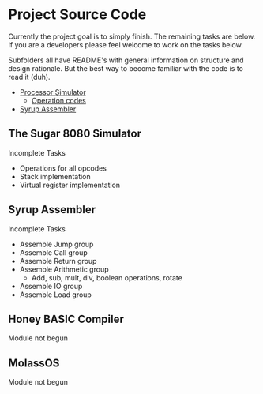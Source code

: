 Project Source Code
===================
Currently the project goal is to simply finish. The remaining tasks are below.
If you are a developers please feel welcome to work on the tasks below.

Subfolders all have README's with general information on structure and design
rationale. But the best way to become familiar with the code is to read it (duh).

- [Processor Simulator](Sugar8080) 
  - [Operation codes](Sugar8008/instructions)
- [Syrup Assembler](SyrupAsm)

The Sugar 8080 Simulator
------------------------
Incomplete Tasks
- Operations for all opcodes
- Stack implementation
- Virtual register implementation

Syrup Assembler
---------------
Incomplete Tasks
- Assemble Jump group
- Assemble Call group
- Assemble Return group
- Assemble Arithmetic group 
  - Add, sub, mult, div, boolean operations, rotate
- Assemble IO group
- Assemble Load group

Honey BASIC Compiler
--------------------
Module not begun

MolassOS  
--------
Module not begun
